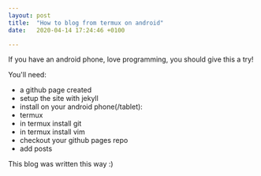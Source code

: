 ```yaml
---
layout: post
title:  "How to blog from termux on android"
date:   2020-04-14 17:24:46 +0100

---
```

If you have an android phone, love programming, you should give this a try!

You'll need:
 - a github page created
 - setup the site with jekyll
 - install on your android phone(/tablet):
  - termux
  - in termux install git
  - in termux install vim
  - checkout your github pages repo
  - add posts

This blog was written this way :)
